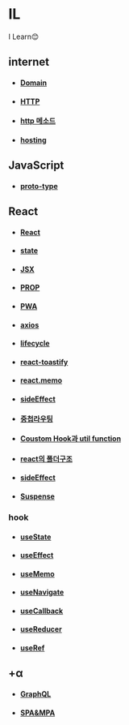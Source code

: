# IL
I Learn😊
## internet
+ #### [Domain](https://github.com/mini-aron/IL/blob/main/Internet/Domain.md)
+ #### [HTTP](https://github.com/mini-aron/IL/blob/main/Internet/HTTP.md)
+ #### [http 메소드](https://github.com/mini-aron/IL/blob/main/Internet/HTTP%EB%A9%94%EC%86%8C%EB%93%9C.md)
+ #### [hosting](https://github.com/mini-aron/IL/blob/main/Internet/Hosting.md)
## JavaScript
+ #### [proto-type](https://github.com/mini-aron/IL/blob/main/JavaScript/Proto-type.md)
## React
+ #### [React](https://github.com/mini-aron/IL/blob/main/React/react.md)
+ #### [state](https://github.com/mini-aron/IL/blob/main/React/state.md)

+ #### [JSX](https://github.com/mini-aron/IL/blob/main/React/JSX.md)
+ #### [PROP](https://github.com/mini-aron/IL/blob/main/React/PROP.md)
+ #### [PWA](https://github.com/mini-aron/IL/blob/main/React/PWA.md)
+ #### [axios](https://github.com/mini-aron/IL/blob/main/React/axios.md)
+ #### [lifecycle](https://github.com/mini-aron/IL/blob/main/React/lifecycle.md)
+ #### [react-toastify](https://github.com/mini-aron/IL/blob/main/React/react-toastify.md)
+ #### [react.memo](https://github.com/mini-aron/IL/blob/main/React/react.memo.md)
+ #### [sideEffect](https://github.com/mini-aron/IL/blob/main/React/sideEffect.md)
+ #### [중첩라우팅](https://github.com/mini-aron/IL/blob/main/React/%EC%A4%91%EC%B2%A9%EB%9D%BC%EC%9A%B0%ED%8C%85.md)
+ #### [Coustom Hook과 util function](https://github.com/mini-aron/IL/blob/main/React/%EC%BB%A4%EC%8A%A4%ED%85%80%ED%9B%85%EA%B3%BC%20%EC%9C%A0%ED%8C%80%ED%95%A8%EC%88%98.md)
+ #### [react의 폴더구조](https://github.com/mini-aron/IL/blob/main/React/%ED%8F%B4%EB%8D%94%EA%B5%AC%EC%A1%B0.md)
+ #### [sideEffect](https://github.com/mini-aron/IL/blob/main/React/sideEffect.md)
+ #### [Suspense](https://github.com/mini-aron/IL/blob/main/React/suspense.md)
### hook
+ #### [useState](https://github.com/mini-aron/IL/blob/main/React/useState.md)
+ #### [useEffect](https://github.com/mini-aron/IL/blob/main/React/useEffect.md)
+ #### [useMemo](https://github.com/mini-aron/IL/blob/main/React/useMemo.md)
+ #### [useNavigate](https://github.com/mini-aron/IL/blob/main/React/useNavigate.md)
+ #### [useCallback](https://github.com/mini-aron/IL/blob/main/React/useCallback.md)
+ #### [useReducer](https://github.com/mini-aron/IL/blob/main/React/useReducer.md)
+ #### [useRef](https://github.com/mini-aron/IL/blob/main/React/useRef.md)

## +α
+ #### [GraphQL](https://github.com/mini-aron/IL/blob/main/%2B%CE%B1/GraphQL/GraphQL.md)
+ #### [SPA&MPA](https://github.com/mini-aron/IL/blob/main/%2B%CE%B1/SPA%26MPA.md)


